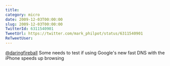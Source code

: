 ```yaml
---
title: 
category: micro
date: 2009-12-03T00:00:00
slug: 2009-12-03T00:00:00
TwitterId: 6311540901
TweetUrl: https://twitter.com/mark_philpot/status/6311540901
ReTweetUser: 
---
```


[@daringfireball](https://twitter.com/daringfireball) Some needs to test if using Google's new fast DNS with the iPhone speeds up browsing